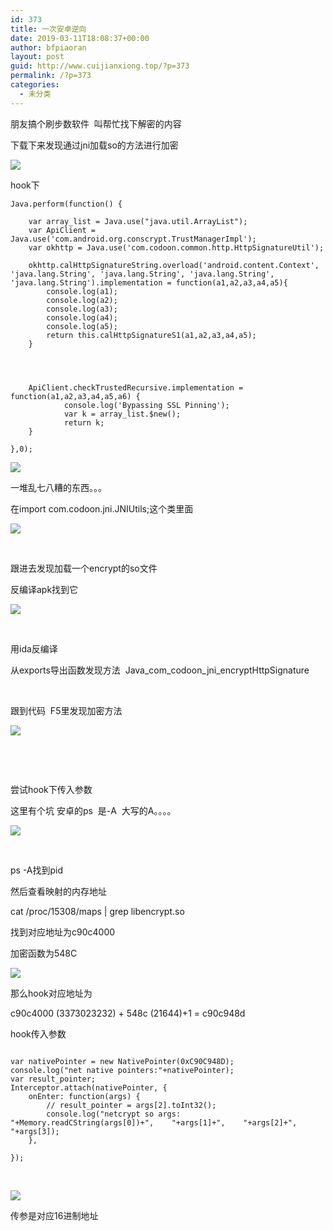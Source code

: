```yaml
---
id: 373
title: 一次安卓逆向
date: 2019-03-11T18:08:37+00:00
author: bfpiaoran
layout: post
guid: http://www.cuijianxiong.top/?p=373
permalink: /?p=373
categories:
  - 未分类
---
```

朋友搞个刷步数软件  叫帮忙找下解密的内容

下载下来发现通过jni加载so的方法进行加密

![](http://www.cuijianxiong.top/wp-content/uploads/2019/03/cb94f52d0dd6be72f0b653f1af5f22f4.png) 

hook下

<pre class="pure-highlightjs"><code class="">Java.perform(function() {                

    var array_list = Java.use("java.util.ArrayList");
    var ApiClient = Java.use('com.android.org.conscrypt.TrustManagerImpl');
	var okhttp = Java.use('com.codoon.common.http.HttpSignatureUtil');

	okhttp.calHttpSignatureString.overload('android.content.Context', 'java.lang.String', 'java.lang.String', 'java.lang.String', 'java.lang.String').implementation = function(a1,a2,a3,a4,a5){
		console.log(a1);
		console.log(a2);
		console.log(a3);
		console.log(a4);
		console.log(a5);
		return this.calHttpSignatureS1(a1,a2,a3,a4,a5);
	}



	
    ApiClient.checkTrustedRecursive.implementation = function(a1,a2,a3,a4,a5,a6) {
            console.log('Bypassing SSL Pinning');
            var k = array_list.$new(); 
            return k;
    }
	
},0);</code></pre>

![](http://www.cuijianxiong.top/wp-content/uploads/2019/03/1c30439361ba1b232327e76c58f5e4ed.png) 

一堆乱七八糟的东西。。。

在import com.codoon.jni.JNIUtils;这个类里面

![](http://www.cuijianxiong.top/wp-content/uploads/2019/03/cbdae806421223e9326b7c7f9aea0fce.png) 

&nbsp;

跟进去发现加载一个encrypt的so文件

反编译apk找到它

![](http://www.cuijianxiong.top/wp-content/uploads/2019/03/ed9f2bf27bf0e76e01909de329eeecb0.png) 

&nbsp;

用ida反编译

从exports导出函数发现方法  Java\_com\_codoon\_jni\_encryptHttpSignature

&nbsp;

跟到代码  F5里发现加密方法

![](http://www.cuijianxiong.top/wp-content/uploads/2019/03/ec25fe87772167f6d4c9856824332818.png) 

&nbsp;

&nbsp;

尝试hook下传入参数

这里有个坑 安卓的ps  是-A  大写的A。。。。

![](http://www.cuijianxiong.top/wp-content/uploads/2019/03/540b6fdb3b74fd39f6d2cb3fecb5dd32.png) 

&nbsp;

ps -A找到pid

然后查看映射的内存地址

cat /proc/15308/maps | grep libencrypt.so

找到对应地址为c90c4000

加密函数为548C

![](http://www.cuijianxiong.top/wp-content/uploads/2019/03/0ae71a385729d91e401e38bbcc70115b.png) 

那么hook对应地址为

c90c4000 (3373023232) + 548c (21644)+1 = c90c948d

hook传入参数

<pre class="pure-highlightjs"><code class="">
var nativePointer = new NativePointer(0xC90C948D);
console.log("net native pointers:"+nativePointer);
var result_pointer;
Interceptor.attach(nativePointer, {
    onEnter: function(args) {
    	// result_pointer = args[2].toInt32();
    	console.log("netcrypt so args: "+Memory.readCString(args[0])+",    "+args[1]+",    "+args[2]+",    "+args[3]);
    },

});</code></pre>

&nbsp;

![](http://www.cuijianxiong.top/wp-content/uploads/2019/03/64ca482366a14780d030dd8f2ac58b5c.png) 

传参是对应16进制地址

&nbsp;